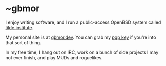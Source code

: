 # ~gbmor

I enjoy writing software, and I run a public-access OpenBSD system called [tilde.institute](https://tilde.institute).

My personal site is at [gbmor.dev](https://gbmor.dev). You can grab my [pgp key](https://gbmor.dev/key.pub) if you're into that sort of thing.

In my free time, I hang out on IRC, work on a bunch of side projects I may not ever finish, and play MUDs and roguelikes.

